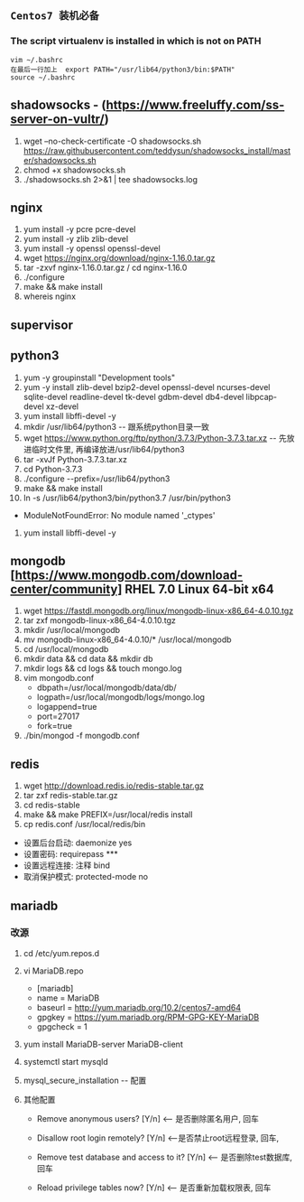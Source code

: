 ## **`Centos7 装机必备`**

### The script virtualenv is installed in which is not on PATH
    vim ~/.bashrc
    在最后一行加上  export PATH="/usr/lib64/python3/bin:$PATH"
    source ~/.bashrc

## shadowsocks - (https://www.freeluffy.com/ss-server-on-vultr/)
1. wget –no-check-certificate -O shadowsocks.sh https://raw.githubusercontent.com/teddysun/shadowsocks_install/master/shadowsocks.sh
2. chmod +x shadowsocks.sh
3. ./shadowsocks.sh 2>&1 | tee shadowsocks.log

## nginx
1. yum install -y pcre pcre-devel
2. yum install -y zlib zlib-devel
3. yum install -y openssl openssl-devel
4. wget https://nginx.org/download/nginx-1.16.0.tar.gz
5. tar -zxvf nginx-1.16.0.tar.gz / cd nginx-1.16.0
6. ./configure
7. make && make install
8. whereis nginx

## supervisor

## python3
1. yum -y groupinstall "Development tools"
2. yum -y install zlib-devel bzip2-devel openssl-devel ncurses-devel sqlite-devel readline-devel tk-devel gdbm-devel db4-devel libpcap-devel xz-devel
3. yum install libffi-devel -y
4. mkdir /usr/lib64/python3 -- 跟系统python目录一致
4. wget https://www.python.org/ftp/python/3.7.3/Python-3.7.3.tar.xz -- 先放进临时文件里, 再编译放进/usr/lib64/python3
5. tar -xvJf Python-3.7.3.tar.xz
6. cd Python-3.7.3
7. ./configure --prefix=/usr/lib64/python3
8. make && make install
9. ln -s /usr/lib64/python3/bin/python3.7 /usr/bin/python3

* ModuleNotFoundError: No module named '_ctypes'
1. yum install libffi-devel -y

## mongodb [https://www.mongodb.com/download-center/community] RHEL 7.0 Linux 64-bit x64
1. wget https://fastdl.mongodb.org/linux/mongodb-linux-x86_64-4.0.10.tgz
2. tar zxf mongodb-linux-x86_64-4.0.10.tgz
3. mkdir /usr/local/mongodb
4. mv mongodb-linux-x86_64-4.0.10/* /usr/local/mongodb
5. cd /usr/local/mongodb
6. mkdir data && cd data && mkdir db
7. mkdir logs && cd logs && touch mongo.log
8. vim mongodb.conf
    * dbpath=/usr/local/mongodb/data/db/
    * logpath=/usr/local/mongodb/logs/mongo.log
    * logappend=true
    * port=27017
    * fork=true
9. ./bin/mongod -f mongodb.conf

## redis
1. wget http://download.redis.io/redis-stable.tar.gz
2. tar zxf redis-stable.tar.gz
3. cd redis-stable
4. make && make PREFIX=/usr/local/redis install
5. cp redis.conf /usr/local/redis/bin

* 设置后台启动: daemonize yes
* 设置密码: requirepass ***
* 设置远程连接: 注释 bind
* 取消保护模式: protected-mode no

## mariadb
### 改源
1. cd /etc/yum.repos.d
2. vi MariaDB.repo
    * [mariadb]
    * name = MariaDB
    * baseurl = http://yum.mariadb.org/10.2/centos7-amd64
    * gpgkey = https://yum.mariadb.org/RPM-GPG-KEY-MariaDB
    * gpgcheck = 1

3. yum install MariaDB-server MariaDB-client
4. systemctl start mysqld
5. mysql_secure_installation -- 配置
6. 其他配置
    * Remove anonymous users? [Y/n] <– 是否删除匿名用户, 回车

    * Disallow root login remotely? [Y/n] <–是否禁止root远程登录, 回车,

    * Remove test database and access to it? [Y/n] <– 是否删除test数据库, 回车

    * Reload privilege tables now? [Y/n] <– 是否重新加载权限表, 回车